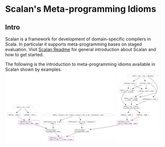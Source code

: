 # Scalan's Meta-programming Idioms   

## Intro

Scalan is a framework for development of domain-specific compilers in Scala. In particular it supports meta-programming bases on staged evaluation. Visit [Scalan Readme](https://github.com/scalan/scalan/blob/master/README.md) for general introduction about Scalan and how to get started. 

The following is the introduction to meta-programming idioms available in Scalan shown by examples.
![Image](graphs/t16_2_structs.dot.png)

